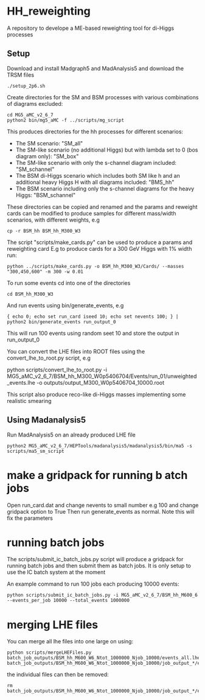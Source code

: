 # HH_reweighting
A repository to develope a ME-based reweighting tool for di-Higgs processes

## Setup 

Download and install Madgraph5 and MadAnalysis5 and download the TRSM files

	./setup_2p6.sh

Create directories for the SM and BSM processes with various combinations of diagrams excluded:

	cd MG5_aMC_v2_6_7
	python2 bin/mg5_aMC -f ../scripts/mg_script

This produces directories for the hh processes for different scenarios:
- The SM scenario: "SM_all"
- The SM-like scenario (no additional Higgs) but with lambda set to 0 (bos diagram only): "SM_box" 
- The SM-like scenario with only the s-channel diagram included: "SM_schannel"
- The BSM di-Higgs scenario which includes both SM like h and an additional heavy Higgs H with all diagrams included: "BMS_hh"
- The BSM scenario including only the s-channel diagrams for the heavy Higgs: "BSM_schannel"


These directories can be copied and renamed and the params and reweight cards can be modified to produce samples for different mass/width scenarios, with different weights, e.g

	cp -r BSM_hh BSM_hh_M300_W3

The script "scripts/make_cards.py" can be used to produce a params and reweighting card 
E.g to produce cards for a 300 GeV Higgs with 1% width run:

	python ../scripts/make_cards.py -o BSM_hh_M300_W3/Cards/ --masses "300,450,600" -m 300 -w 0.01

To run some events cd into one of the directories

	cd BSM_hh_M300_W3
 
And run events using bin/generate_events, e.g

	{ echo 0; echo set run_card iseed 10; echo set nevents 100; } | python2 bin/generate_events run_output_0

This will run 100 events using random seet 10 and store the output in run_output_0

You can convert the LHE files into ROOT files using the convert_lhe_to_root.py script, e.g

python scripts/convert_lhe_to_root.py -i MG5_aMC_v2_6_7/BSM_hh_M300_W0p5406704/Events/run_01/unweighted_events.lhe -o outputs/output_M300_W0p5406704_10000.root 

This script also produce reco-like di-Higgs masses implementing some realistic smearing

## Using Madanalysis5

Run MadAnalysis5 on an already produced LHE file

	python2 MG5_aMC_v2_6_7/HEPTools/madanalysis5/madanalysis5/bin/ma5 -s scripts/ma5_sm_script 


# make a gridpack for running b atch jobs

Open run_card.dat and change nevents to small number e.g 100 and change gridpack option to True
Then run generate_events as normal. Note this will fix the parameters 

# running batch jobs

The scripts/submit_ic_batch_jobs.py script will produce a gridpack for running batch jobs and then submit them as batch jobs. It is only setup to use the IC batch system at the moment

An example command to run 100 jobs each producing 10000 events:

	python scripts/submit_ic_batch_jobs.py -i MG5_aMC_v2_6_7/BSM_hh_M600_6 --events_per_job 10000 --total_events 1000000

# merging LHE files

You can merge all lhe files into one large on using:

	python scripts/mergeLHEFiles.py batch_job_outputs/BSM_hh_M600_W6_Ntot_1000000_Njob_10000/events_all.lhe batch_job_outputs/BSM_hh_M600_W6_Ntot_1000000_Njob_10000/job_output_*/events_*.lhe

the individual files can then be removed:
	
	rm batch_job_outputs/BSM_hh_M600_W6_Ntot_1000000_Njob_10000/job_output_*/events_*.lhe

